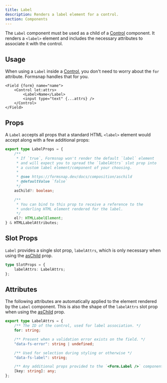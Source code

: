 ```yaml
---
title: Label
description: Renders a label element for a control.
section: Components
---
```


The `Label` component must be used as a child of a [Control](/docs/components/control) component. It renders a `<label>` element and includes the necessary attributes to associate it with the control.

## Usage

When using a `Label` inside a [Control](/docs/components/control), you don't need to worry about the `for` attribute. Formsnap handles that for you.

```svelte {3}
<Field {form} name="name">
	<Control let:attrs>
		<Label>Name</Label>
		<input type="text" {...attrs} />
	</Control>
</Field>
```

## Props

A `Label` accepts all props that a standard HTML `<label>` element would accept along with a few additional props:

```ts
export type LabelProps = {
	/**
	 * If `true`, Formsnap won't render the default `label` element
	 * and will expect you to spread the `labelAttrs` slot prop into
	 * a custom label element/component of your choosing.
	 *
	 * @see https://formsnap.dev/docs/composition/aschild
	 * @defaultValue `false`
	 */
	asChild?: boolean;

	/**
	 * You can bind to this prop to receive a reference to the
	 * underling HTML element rendered for the label.
	 */
	el?: HTMLLabelElement;
} & HTMLLabelAttributes;
```

## Slot Props

`Label` provides a single slot prop, `labelAttrs`, which is only necessary when using the [asChild](/docs/composition/aschild) prop.

```ts
type SlotProps = {
	labelAttrs: LabelAttrs;
};
```

## Attributes

The following attributes are automatically applied to the element rendered by the `Label` component. This is also the shape of the `labelAttrs` slot prop when using the [asChild](/docs/composition/aschild) prop.

```ts
export type LabelAttrs = {
	/** The ID of the control, used for label association. */
	for: string;

	/** Present when a validation error exists on the field. */
	"data-fs-error": string | undefined;

	/** Used for selection during styling or otherwise */
	"data-fs-label": string;

	/** Any additional props provided to the `<Form.Label />` component */
	[key: string]: any;
};
```
